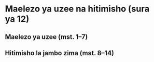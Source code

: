 # Maelezo ya uzee na hitimisho (sura ya 12)

## Maelezo ya uzee (mst. 1–7)

## Hitimisho la jambo zima (mst. 8–14)
